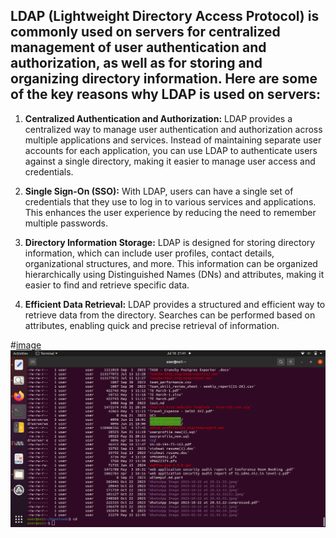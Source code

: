 ## LDAP (Lightweight Directory Access Protocol) is commonly used on servers for centralized management of user authentication and authorization, as well as for storing and organizing directory information. Here are some of the key reasons why LDAP is used on servers:

1. **Centralized Authentication and Authorization:**
   LDAP provides a centralized way to manage user authentication and authorization across multiple applications and services. Instead of maintaining separate user accounts for each application, you can use LDAP to authenticate users against a single directory, making it easier to manage user access and credentials.

2. **Single Sign-On (SSO):**
   With LDAP, users can have a single set of credentials that they use to log in to various services and applications. This enhances the user experience by reducing the need to remember multiple passwords.

3. **Directory Information Storage:**
   LDAP is designed for storing directory information, which can include user profiles, contact details, organizational structures, and more. This information can be organized hierarchically using Distinguished Names (DNs) and attributes, making it easier to find and retrieve specific data.

4. **Efficient Data Retrieval:**
   LDAP provides a structured and efficient way to retrieve data from the directory. Searches can be performed based on attributes, enabling quick and precise retrieval of information.

#[image](manoj.jpeg)
![Screenshot](1234.png)


